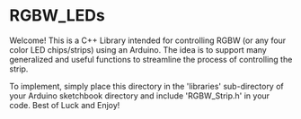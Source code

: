 # RGBW_LEDs

Welcome!  This is a C++ Library intended for controlling RGBW (or any four color LED chips/strips) using an Arduino.  The idea is to support many generalized and useful functions to streamline the process of controlling the strip.

To implement, simply place this directory in the 'libraries' sub-directory of your Arduino sketchbook directory and include 'RGBW_Strip.h' in your code.  Best of Luck and Enjoy!
